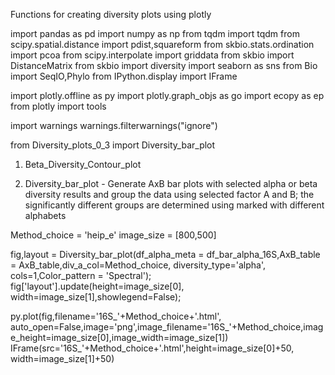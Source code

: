 Functions for creating diversity plots using plotly

import pandas as pd
import numpy as np
from tqdm import tqdm
from scipy.spatial.distance import pdist,squareform
from skbio.stats.ordination import pcoa
from scipy.interpolate import griddata
from skbio import DistanceMatrix
from skbio import diversity
import seaborn as sns
from Bio import SeqIO,Phylo
from IPython.display import IFrame


import plotly.offline as py
import plotly.graph_objs as go
import ecopy as ep
from plotly import tools

import warnings
warnings.filterwarnings("ignore")

from Diversity_plots_0_3 import Diversity_bar_plot



1. Beta_Diversity_Contour_plot

2. Diversity_bar_plot - Generate AxB bar plots with selected alpha or beta diversity results and group the data using selected factor A and B; the significantly different groups are determined using  marked with different alphabets   

Method_choice =  'heip_e'
image_size = [800,500]

fig,layout = Diversity_bar_plot(df_alpha_meta = df_bar_alpha_16S,AxB_table = AxB_table,div_a_col=Method_choice, diversity_type='alpha', cols=1,Color_pattern = 'Spectral');
fig['layout'].update(height=image_size[0], width=image_size[1],showlegend=False);

py.plot(fig,filename='16S_'+Method_choice+'.html', auto_open=False,image='png',image_filename='16S_'+Method_choice,image_height=image_size[0],image_width=image_size[1])
IFrame(src='16S_'+Method_choice+'.html',height=image_size[0]+50, width=image_size[1]+50)

